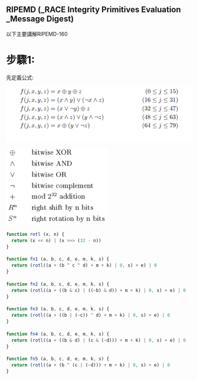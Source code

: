 ## RIPEMD \(\_RACE Integrity Primitives Evaluation \_Message Digest\)

以下主要講解RIPEMD-160



# 步驟1:

先定義公式:



![](/assets/45.png)

![](/assets/5.png)

```js
function rotl (x, n) {
  return (x << n) | (x >>> (32 - n))
}

function fn1 (a, b, c, d, e, m, k, s) {
  return (rotl((a + (b ^ c ^ d) + m + k) | 0, s) + e) | 0
}

function fn2 (a, b, c, d, e, m, k, s) {
  return (rotl((a + ((b & c) | ((~b) & d)) + m + k) | 0, s) + e) | 0
}

function fn3 (a, b, c, d, e, m, k, s) {
  return (rotl((a + ((b | (~c)) ^ d) + m + k) | 0, s) + e) | 0
}

function fn4 (a, b, c, d, e, m, k, s) {
  return (rotl((a + ((b & d) | (c & (~d))) + m + k) | 0, s) + e) | 0
}

function fn5 (a, b, c, d, e, m, k, s) {
  return (rotl((a + (b ^ (c | (~d))) + m + k) | 0, s) + e) | 0
}
```



